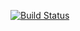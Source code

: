 [![Build Status](https://travis-ci.org/Franias/ProjetoS2B.svg?branch=master)](https://travis-ci.org/Franias/ProjetoS2B)
